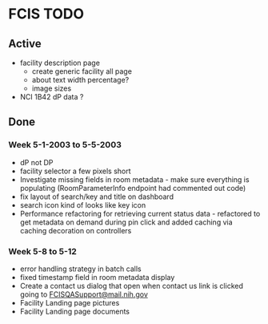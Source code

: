 # FCIS TODO

## Active
- facility description page
    - create generic facility all page
    - about text width percentage?
    - image sizes
- NCI 1B42 dP data ?


## Done
### Week 5-1-2003 to 5-5-2003
- dP not DP
- facility selector a few pixels short
- Investigate missing fields in room metadata - make sure everything is populating (RoomParameterInfo endpoint  had commented out code)
- fix layout of search/key and title on dashboard
- search icon kind of looks like key icon
- Performance refactoring for retrieving current status data - refactored to get metadata on demand during pin click and added caching via caching decoration on controllers

### Week 5-8 to 5-12
- error handling strategy in batch calls
- fixed timestamp field in room metadata display
- Create a contact us dialog that open when contact us link is clicked going to FCISQASupport@mail.nih.gov
- Facility Landing page pictures
- Facility Landing page documents

